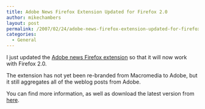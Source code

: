 ```yaml
---
title: Adobe News Firefox Extension Updated for Firefox 2.0
author: mikechambers
layout: post
permalink: /2007/02/24/adobe-news-firefox-extension-updated-for-firefox-20/
categories:
  - General
---
```



I just updated the [Adobe news Firefox extension][1] so that it will now work with Firefox 2.0.

The extension has not yet been re-branded from Macromedia to Adobe, but it still aggregates all of the weblog posts from Adobe.

You can find more information, as well as download the latest version from [here][1].

 [1]: http://weblogs.macromedia.com/macromedianews/
